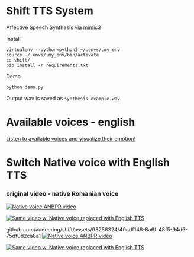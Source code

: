 # Shift TTS System

Affective Speech Synthesis via [mimic3](https://pypi.org/project/mycroft-mimic3-tts/)

Install

```
virtualenv --python=python3 ~/.envs/.my_env
source ~/.envs/.my_env/bin/activate
cd shift/
pip install -r requirements.txt
```

Demo

```
python demo.py
```

Output wav is saved as `synthesis_example.wav`

##

# Available voices - english

<a href="https://audeering.github.io/shift/">Listen to available voices and visualize their emotion!</a>

# Switch Native voice with English TTS

### original video - native Romanian voice

[![Native voice ANBPR video](https://github.com/audeering/shift/assets/93256324/1b5c01ce-622b-4ba7-bcdb-5551447ab6d0)](https://www.youtube.com/watch?v=tmo2UbKYAqc)

[![Same video w. Native voice replaced with English TTS](https://github.com/audeering/shift/assets/93256324/2bb3ccbf-d4d9-48e9-8979-ba31095da95c)](https://www.youtube.com/watch?v=geI1Vqn4QpY)

github.com/audeering/shift/assets/93256324/40cdf146-8a6f-48f5-94d6-75df0d2ca8a1
[![Native voice ANBPR video](assets/93256324/40cdf146-8a6f-48f5-94d6-75df0d2ca8a1)](https://www.youtube.com/watch?v=tmo2UbKYAqc)

[![Same video w. Native voice replaced with English TTS](//github.com/audeering/shift/assets/93256324/40cdf146-8a6f-48f5-94d6-75df0d2ca8a1)](https://www.youtube.com/watch?v=geI1Vqn4QpY)
